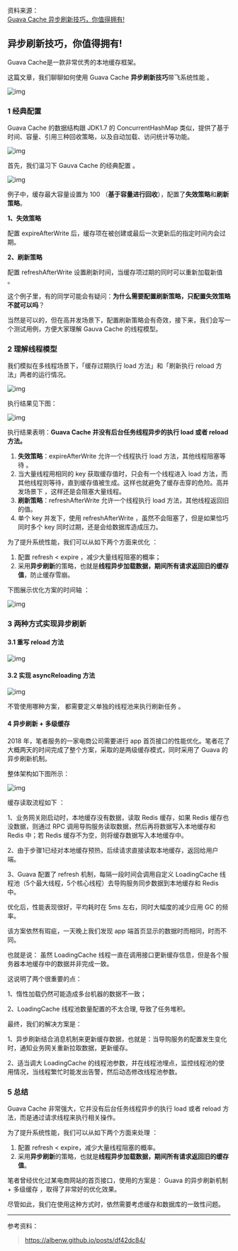 资料来源：<br/>
[Guava Cache 异步刷新技巧，你值得拥有!](https://www.toutiao.com/article/7320068289441432127/?app=news_article&timestamp=1704372872&use_new_style=1&req_id=20240104205432ACC675F93BB3F30D6C23&group_id=7320068289441432127&wxshare_count=1&tt_from=weixin&utm_source=weixin&utm_medium=toutiao_android&utm_campaign=client_share&share_token=eab95dbc-6751-431f-ad2b-e871605333bf&source=m_redirect)<br/>



## 异步刷新技巧，你值得拥有!

Guava Cache是一款非常优秀的本地缓存框架。

这篇文章，我们聊聊如何使用 Guava Cache **异步刷新技巧**带飞系统性能 。

![img](img/d5802973d9a7423697e4fe974306a5dc~noop.image)



### 1 经典配置

Guava Cache 的数据结构跟 JDK1.7 的 ConcurrentHashMap 类似，提供了基于时间、容量、引用三种回收策略，以及自动加载、访问统计等功能。

![img](img/4d43126557b549329b3c2079c12a9f08~noop.image)



首先，我们温习下 Gauva Cache 的经典配置 。

![img](img/255f29d277794fa3b93b73f76c7c0ec7~noop.image)



例子中，缓存最大容量设置为 100 （**基于容量进行回收**），配置了**失效策略**和**刷新策略**。

**1、失效策略**

配置 expireAfterWrite 后，缓存项在被创建或最后一次更新后的指定时间内会过期。

**2、刷新策略**

配置 refreshAfterWrite 设置刷新时间，当缓存项过期的同时可以重新加载新值 。

这个例子里，有的同学可能会有疑问：**为什么需要配置刷新策略，只配置失效策略不就可以吗**？

当然是可以的，但在高并发场景下，配置刷新策略会有奇效，接下来，我们会写一个测试用例，方便大家理解 Gauva Cache 的线程模型。

### 2 理解线程模型

我们模拟在多线程场景下，「缓存过期执行 load 方法」和「刷新执行 reload 方法」两者的运行情况。

![img](img/fc1e4e039c6941368de466604d06bc82~noop.image)



执行结果见下图：

![img](img/8c3f839133214e3ea394ec1f7dfb5d53~noop.image)



执行结果表明：**Guava Cache 并没有后台任务线程异步的执行 load 或者 reload 方法。**

1. **失效策略**：expireAfterWrite 允许一个线程执行 load 方法，其他线程阻塞等待 。
2. 当大量线程用相同的 key 获取缓存值时，只会有一个线程进入 load 方法，而其他线程则等待，直到缓存值被生成。这样也就避免了缓存击穿的危险。高并发场景下 ，这样还是会阻塞大量线程。
3. **刷新策略**：refreshAfterWrite 允许一个线程执行 load 方法，其他线程返回旧的值。
4. 单个 key 并发下，使用 refreshAfterWrite ，虽然不会阻塞了，但是如果恰巧同时多个 key 同时过期，还是会给数据库造成压力。

为了提升系统性能，我们可以从如下两个方面来优化 ：

1. 配置 refresh < expire ，减少大量线程阻塞的概率；
2. 采用**异步刷新**的策略，也就是**线程异步加载数据，期间所有请求返回旧的缓存值**，防止缓存雪崩。

下图展示优化方案的时间轴 ：

![img](img/7b952ec279f1424787884520be6ec212~noop.image)



### 3 两种方式实现异步刷新

#### 3.1 重写 reload 方法

![img](img/8c2a7f33d64045c1913212b462f8eb53~noop.image)



#### 3.2 实现 asyncReloading 方法

![img](https://p3-sign.toutiaoimg.com/tos-cn-i-6w9my0ksvp/b18ce712d1dc498e9919f36deb97cb0c~noop.image?_iz=58558&from=article.pc_detail&lk3s=953192f4&x-expires=1705029161&x-signature=lugqIgg2eLxk%2F%2BhSU8BeMpFbZy0%3D)



不管使用哪种方案， 都需要定义单独的线程池来执行刷新任务 。

#### 4 异步刷新 + 多级缓存

2018 年，笔者服务的一家电商公司需要进行 app 首页接口的性能优化。笔者花了大概两天的时间完成了整个方案，采取的是两级缓存模式，同时采用了 Guava 的异步刷新机制。

整体架构如下图所示：

![img](img/f52b671e2524454caeb12814fc1b66c1~noop.image)



缓存读取流程如下 ：

1、业务网关刚启动时，本地缓存没有数据，读取 Redis 缓存，如果 Redis 缓存也没数据，则通过 RPC 调用导购服务读取数据，然后再将数据写入本地缓存和 Redis 中；若 Redis 缓存不为空，则将缓存数据写入本地缓存中。

2、由于步骤1已经对本地缓存预热，后续请求直接读取本地缓存，返回给用户端。

3、Guava 配置了 refresh 机制，每隔一段时间会调用自定义 LoadingCache 线程池（5个最大线程，5个核心线程）去导购服务同步数据到本地缓存和 Redis 中。

优化后，性能表现很好，平均耗时在 5ms 左右，同时大幅度的减少应用 GC 的频率。

该方案依然有瑕疵，一天晚上我们发现 app 端首页显示的数据时而相同，时而不同。

也就是说： 虽然 LoadingCache 线程一直在调用接口更新缓存信息，但是各个服务器本地缓存中的数据并非完成一致。

这说明了两个很重要的点：

1、惰性加载仍然可能造成多台机器的数据不一致；

2、LoadingCache 线程池数量配置的不太合理, 导致了任务堆积。

最终，我们的解决方案是：

1、异步刷新结合消息机制来更新缓存数据，也就是：当导购服务的配置发生变化时，通知业务网关重新拉取数据，更新缓存。

2、适当调大 LoadingCache 的线程池参数，并在线程池埋点，监控线程池的使用情况，当线程繁忙时能发出告警，然后动态修改线程池参数。

### 5 总结

Guava Cache 非常强大，它并没有后台任务线程异步的执行 load 或者 reload 方法，而是通过请求线程来执行相关操作。

为了提升系统性能，我们可以从如下两个方面来处理 ：

1. 配置 refresh < expire，减少大量线程阻塞的概率。
2. 采用**异步刷新**的策略，也就是**线程异步加载数据，期间所有请求返回旧的缓存值**。

笔者曾经优化过某电商网站的首页接口，使用的方案是： Guava 的异步刷新机制 + 多级缓存 ，取得了非常好的优化效果。

尽管如此，我们在使用这种方式时，依然需要考虑缓存和数据库的一致性问题。

------

参考资料：

> https://albenw.github.io/posts/df42dc84/